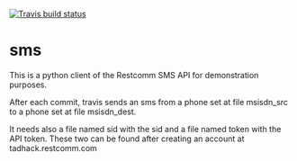 [![Travis build status](https://travis-ci.org/nicosmaris/sms.png?branch=master)](https://travis-ci.org/nicosmaris/sms)

# sms

This is a python client of the Restcomm SMS API for demonstration purposes.

After each commit, travis sends an sms from a phone set at file msisdn_src to a phone set at file msisdn_dest.

It needs also a file named sid with the sid and a file named token with the API token. These two can be found after creating an account at tadhack.restcomm.com
